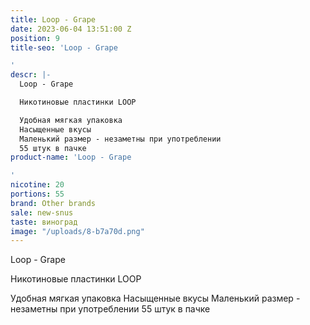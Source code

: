 ```yaml
---
title: Loop - Grape
date: 2023-06-04 13:51:00 Z
position: 9
title-seo: 'Loop - Grape

'
descr: |-
  Loop - Grape

  Никотиновые пластинки LOOP

  Удобная мягкая упаковка
  Насыщенные вкусы
  Маленький размер - незаметны при употреблении
  55 штук в пачке
product-name: 'Loop - Grape

'
nicotine: 20
portions: 55
brand: Other brands
sale: new-snus
taste: виноград
image: "/uploads/8-b7a70d.png"
---
```


Loop - Grape

Никотиновые пластинки LOOP

Удобная мягкая упаковка
Насыщенные вкусы
Маленький размер - незаметны при употреблении
55 штук в пачке
